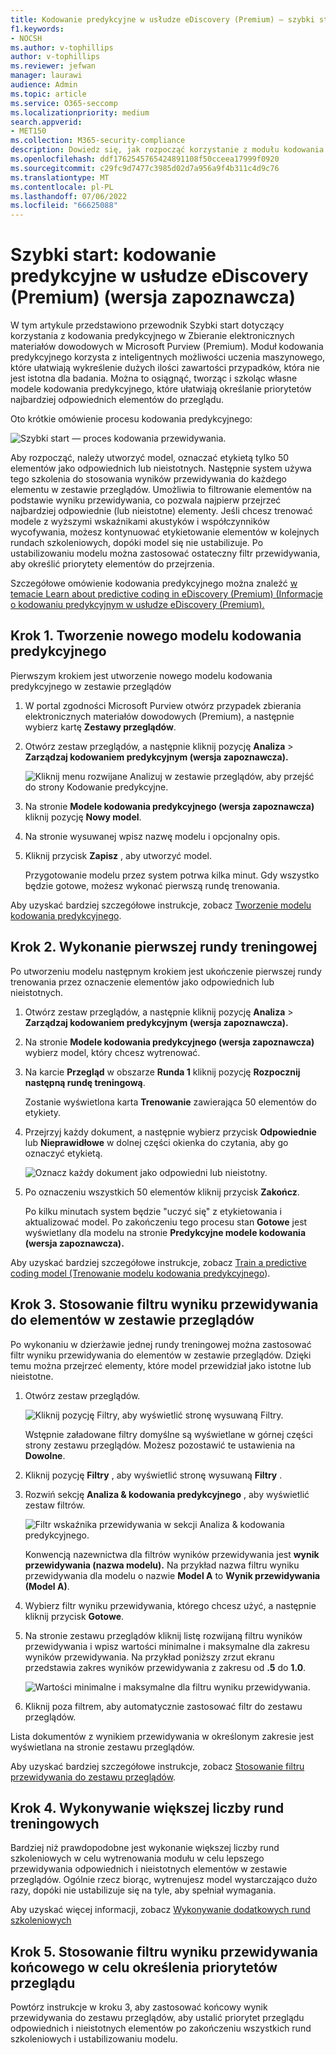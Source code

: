 ```yaml
---
title: Kodowanie predykcyjne w usłudze eDiscovery (Premium) — szybki start
f1.keywords:
- NOCSH
ms.author: v-tophillips
author: v-tophillips
ms.reviewer: jefwan
manager: laurawi
audience: Admin
ms.topic: article
ms.service: O365-seccomp
ms.localizationpriority: medium
search.appverid:
- MET150
ms.collection: M365-security-compliance
description: Dowiedz się, jak rozpocząć korzystanie z modułu kodowania predykcyjnego w usłudze eDiscovery (Premium). W tym artykule przedstawiono kompleksowy proces używania kodowania predykcyjnego do identyfikowania zawartości w zestawie przeglądów, który jest najbardziej odpowiedni dla badania.
ms.openlocfilehash: ddf1762545765424891108f50cceea17999f0920
ms.sourcegitcommit: c29fc9d7477c3985d02d7a956a9f4b311c4d9c76
ms.translationtype: MT
ms.contentlocale: pl-PL
ms.lasthandoff: 07/06/2022
ms.locfileid: "66625088"
---
```

# <a name="quick-start-predictive-coding-in-ediscovery-premium-preview"></a>Szybki start: kodowanie predykcyjne w usłudze eDiscovery (Premium) (wersja zapoznawcza)

W tym artykule przedstawiono przewodnik Szybki start dotyczący korzystania z kodowania predykcyjnego w Zbieranie elektronicznych materiałów dowodowych w Microsoft Purview (Premium). Moduł kodowania predykcyjnego korzysta z inteligentnych możliwości uczenia maszynowego, które ułatwiają wykreślenie dużych ilości zawartości przypadków, która nie jest istotna dla badania. Można to osiągnąć, tworząc i szkoląc własne modele kodowania predykcyjnego, które ułatwiają określanie priorytetów najbardziej odpowiednich elementów do przeglądu.

Oto krótkie omówienie procesu kodowania predykcyjnego:

![Szybki start — proces kodowania przewidywania.](..\media\PredictiveCodingQuickStartProcess.png)

Aby rozpocząć, należy utworzyć model, oznaczać etykietą tylko 50 elementów jako odpowiednich lub nieistotnych. Następnie system używa tego szkolenia do stosowania wyników przewidywania do każdego elementu w zestawie przeglądów. Umożliwia to filtrowanie elementów na podstawie wyniku przewidywania, co pozwala najpierw przejrzeć najbardziej odpowiednie (lub nieistotne) elementy. Jeśli chcesz trenować modele z wyższymi wskaźnikami akustyków i współczynników wycofywania, możesz kontynuować etykietowanie elementów w kolejnych rundach szkoleniowych, dopóki model się nie ustabilizuje. Po ustabilizowaniu modelu można zastosować ostateczny filtr przewidywania, aby określić priorytety elementów do przejrzenia.

Szczegółowe omówienie kodowania predykcyjnego można znaleźć [w temacie Learn about predictive coding in eDiscovery (Premium) (Informacje o kodowaniu predykcyjnym w usłudze eDiscovery (Premium).](predictive-coding-overview.md)

## <a name="step-1-create-a-new-predictive-coding-model"></a>Krok 1. Tworzenie nowego modelu kodowania predykcyjnego

Pierwszym krokiem jest utworzenie nowego modelu kodowania predykcyjnego w zestawie przeglądów

1. W portal zgodności Microsoft Purview otwórz przypadek zbierania elektronicznych materiałów dowodowych (Premium), a następnie wybierz kartę **Zestawy przeglądów**.

2. Otwórz zestaw przeglądów, a następnie kliknij pozycję **Analiza** > **Zarządzaj kodowaniem predykcyjnym (wersja zapoznawcza).**

   ![Kliknij menu rozwijane Analizuj w zestawie przeglądów, aby przejść do strony Kodowanie predykcyjne.](..\media\ManagePredictiveCoding.png)

3. Na stronie **Modele kodowania predykcyjnego (wersja zapoznawcza)** kliknij pozycję **Nowy model**.

4. Na stronie wysuwanej wpisz nazwę modelu i opcjonalny opis.

5. Kliknij przycisk **Zapisz** , aby utworzyć model.

   Przygotowanie modelu przez system potrwa kilka minut. Gdy wszystko będzie gotowe, możesz wykonać pierwszą rundę trenowania.

Aby uzyskać bardziej szczegółowe instrukcje, zobacz [Tworzenie modelu kodowania predykcyjnego](predictive-coding-create-model.md).

## <a name="step-2-perform-the-first-training-round"></a>Krok 2. Wykonanie pierwszej rundy treningowej

Po utworzeniu modelu następnym krokiem jest ukończenie pierwszej rundy trenowania przez oznaczenie elementów jako odpowiednich lub nieistotnych.

1. Otwórz zestaw przeglądów, a następnie kliknij pozycję **Analiza** > **Zarządzaj kodowaniem predykcyjnym (wersja zapoznawcza).**

2. Na stronie **Modele kodowania predykcyjnego (wersja zapoznawcza)** wybierz model, który chcesz wytrenować.

3. Na karcie **Przegląd** w obszarze **Runda 1** kliknij pozycję **Rozpocznij następną rundę treningową**.

   Zostanie wyświetlona karta **Trenowanie** zawierająca 50 elementów do etykiety.

4. Przejrzyj każdy dokument, a następnie wybierz przycisk **Odpowiednie** lub **Nieprawidłowe** w dolnej części okienka do czytania, aby go oznaczyć etykietą.

   ![Oznacz każdy dokument jako odpowiedni lub nieistotny.](..\media\TrainModel1.png)

5. Po oznaczeniu wszystkich 50 elementów kliknij przycisk **Zakończ**.

    Po kilku minutach system będzie "uczyć się" z etykietowania i aktualizować model. Po zakończeniu tego procesu stan **Gotowe** jest wyświetlany dla modelu na stronie **Predykcyjne modele kodowania (wersja zapoznawcza).**

Aby uzyskać bardziej szczegółowe instrukcje, zobacz [Train a predictive coding model (Trenowanie modelu kodowania predykcyjnego](predictive-coding-train-model.md)).

## <a name="step-3-apply-the-prediction-score-filter-to-items-in-review-set"></a>Krok 3. Stosowanie filtru wyniku przewidywania do elementów w zestawie przeglądów

Po wykonaniu w dzierżawie jednej rundy treningowej można zastosować filtr wyniku przewidywania do elementów w zestawie przeglądów. Dzięki temu można przejrzeć elementy, które model przewidział jako istotne lub nieistotne.   

1. Otwórz zestaw przeglądów.

   ![Kliknij pozycję Filtry, aby wyświetlić stronę wysuwaną Filtry.](..\media\PredictionScoreFilter0.png)

   Wstępnie załadowane filtry domyślne są wyświetlane w górnej części strony zestawu przeglądów. Możesz pozostawić te ustawienia na **Dowolne**.

2. Kliknij pozycję **Filtry** , aby wyświetlić stronę wysuwaną **Filtry** .

3. Rozwiń sekcję **Analiza & kodowania predykcyjnego** , aby wyświetlić zestaw filtrów.

      ![Filtr wskaźnika przewidywania w sekcji Analiza & kodowania predykcyjnego.](..\media\PredictionScoreFilter1.png)

   Konwencją nazewnictwa dla filtrów wyników przewidywania jest **wynik przewidywania (nazwa modelu).** Na przykład nazwa filtru wyniku przewidywania dla modelu o nazwie **Model A** to **Wynik przewidywania (Model A)**.

4. Wybierz filtr wyniku przewidywania, którego chcesz użyć, a następnie kliknij przycisk **Gotowe**.

5. Na stronie zestawu przeglądów kliknij listę rozwijaną filtru wyników przewidywania i wpisz wartości minimalne i maksymalne dla zakresu wyników przewidywania. Na przykład poniższy zrzut ekranu przedstawia zakres wyników przewidywania z zakresu od **.5** do **1.0**.

   ![Wartości minimalne i maksymalne dla filtru wyniku przewidywania.](..\media\PredictionScoreFilter2.png)

6. Kliknij poza filtrem, aby automatycznie zastosować filtr do zestawu przeglądów.

  Lista dokumentów z wynikiem przewidywania w określonym zakresie jest wyświetlana na stronie zestawu przeglądów.

Aby uzyskać bardziej szczegółowe instrukcje, zobacz [Stosowanie filtru przewidywania do zestawu przeglądów](predictive-coding-apply-prediction-filter.md).

## <a name="step-4-perform-more-training-rounds"></a>Krok 4. Wykonywanie większej liczby rund treningowych

Bardziej niż prawdopodobne jest wykonanie większej liczby rund szkoleniowych w celu wytrenowania modułu w celu lepszego przewidywania odpowiednich i nieistotnych elementów w zestawie przeglądów. Ogólnie rzecz biorąc, wytrenujesz model wystarczająco dużo razy, dopóki nie ustabilizuje się na tyle, aby spełniał wymagania.

Aby uzyskać więcej informacji, zobacz [Wykonywanie dodatkowych rund szkoleniowych](predictive-coding-train-model.md#perform-additional-training-rounds)

## <a name="step-5-apply-the-final-prediction-score-filter-to-prioritize-review"></a>Krok 5. Stosowanie filtru wyniku przewidywania końcowego w celu określenia priorytetów przeglądu

Powtórz instrukcje w kroku 3, aby zastosować końcowy wynik przewidywania do zestawu przeglądów, aby ustalić priorytet przeglądu odpowiednich i nieistotnych elementów po zakończeniu wszystkich rund szkoleniowych i ustabilizowaniu modelu.
